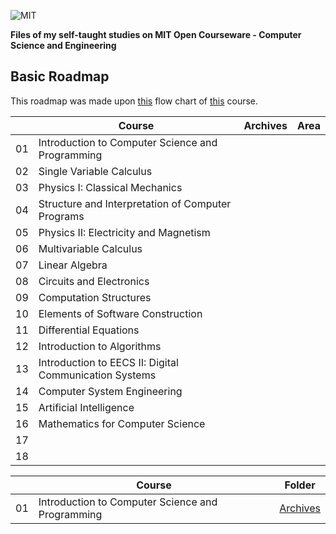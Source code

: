 ![MIT](http://i.imgur.com/Dwcu84C.jpg)

**Files of my self-taught studies on MIT Open Courseware - Computer Science and Engineering**

## Basic Roadmap

This roadmap was made upon [this](http://www.eecs.mit.edu/academics-admissions/undergraduate-programs/course-6-3-computer-science-and-engineering) flow chart of [this](http://www.eecs.mit.edu/academics-admissions/undergraduate-programs/course-6-3-computer-science-and-engineering) course.

||Course|Archives|Area|
|---|---|---|---|
|01|Introduction to Computer Science and Programming|||
|02|Single Variable Calculus|||
|03|Physics I: Classical Mechanics|||
|04|Structure and Interpretation of Computer Programs|||
|05|Physics II: Electricity and Magnetism|||
|06|Multivariable Calculus|||
|07|Linear Algebra|||
|08|Circuits and Electronics|||
|09|Computation Structures|||
|10|Elements of Software Construction|||
|11|Differential Equations|||
|12|Introduction to Algorithms|||
|13|Introduction to EECS II: Digital Communication Systems|||
|14|Computer System Engineering|||
|15|Artificial Intelligence|||
|16|Mathematics for Computer Science|||
|17||||
|18||||

||Course|Folder|
|---|---|---|
|01|Introduction to Computer Science and Programming|[Archives](https://github.com/ericdouglas/MIT-computer-science/tree/master/archives/01-introduction-to-computer-science-and-programming)|
